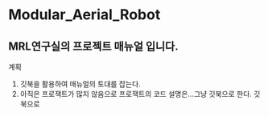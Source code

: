 # Modular_Aerial_Robot

## MRL연구실의 프로젝트 매뉴얼 입니다.

계획 
1. 깃북을 활용하여 매뉴얼의 토대를 잡는다.
2. 아직은 프로잭트가 많지 않음으로 프로잭트의 코드 설명은...그냥 깃북으로 한다. 깃북으로

